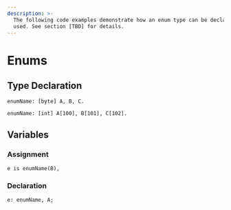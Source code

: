 ```yaml
---
description: >-
  The following code examples demonstrate how an enum type can be declared and
  used. See section [TBD] for details.
---
```


# Enums

## Type Declaration

```
enumName: [byte] A, B, C.
```

```
enumName: [int] A[100], B[101], C[102].
```

## Variables

### Assignment

```
e is enumName(B),
```

### Declaration

```
e: enumName, A;
```
